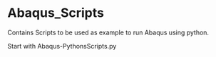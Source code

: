 # Abaqus_Scripts
Contains Scripts to be used as example to run Abaqus using python.

Start with Abaqus-PythonsScripts.py

